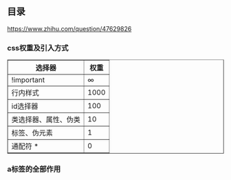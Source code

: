 ## 目录
https://www.zhihu.com/question/47629826

### css权重及引入方式
 <table border="1">
            <thead>
                <tr>
                    <th>选择器</th>
                    <th>权重</th>
                </tr>
            </thead>
            <tbody>
                <tr>
                    <td>!important</td>
                    <td>∞</td>
                </tr>
                <tr>
                    <td>行内样式</td>
                    <td>1000</td>
                </tr>
                <tr>
                    <td>id选择器</td>
                    <td>100</td>
                </tr>
                <tr>
                    <td>类选择器、属性、伪类</td>
                    <td>10</td>
                </tr>
                <tr>
                    <td>标签、伪元素</td>
                    <td>1</td>
                </tr>
                <tr>
                    <td>通配符 * </td>
                    <td>0</td>
                </tr>
            </tbody>
</table>

### a标签的全部作用
